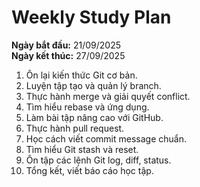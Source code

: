 # Weekly Study Plan

**Ngày bắt đầu:** 21/09/2025  
**Ngày kết thúc:** 27/09/2025  

1. Ôn lại kiến thức Git cơ bản.  
2. Luyện tập tạo và quản lý branch.  
3. Thực hành merge và giải quyết conflict.  
4. Tìm hiểu rebase và ứng dụng.  
5. Làm bài tập nâng cao với GitHub.  
6. Thực hành pull request.  
7. Học cách viết commit message chuẩn.  
8. Tìm hiểu Git stash và reset.  
9. Ôn tập các lệnh Git log, diff, status.  
10. Tổng kết, viết báo cáo học tập.  
